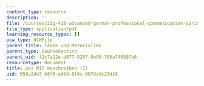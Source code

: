 ```yaml
---
content_type: resource
description: ''
file: /courses/21g-410-advanced-german-professional-communication-spring-2017/058a24e7b8f6e40d8f6c607dddc23d19_21G_410s17_W05_M12.pdf
file_type: application/pdf
learning_resource_types: []
ocw_type: OCWFile
parent_title: Texte und Materialien
parent_type: CourseSection
parent_uid: f2c7a12e-d877-5267-5e80-766a746597a6
resourcetype: Document
title: Das MIT beschreiben (1)
uid: 058a24e7-b8f6-e40d-8f6c-607dddc23d19
---
```

